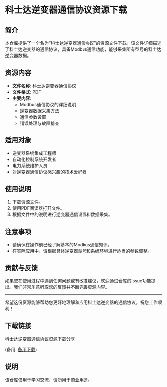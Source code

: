 # 科士达逆变器通信协议资源下载

## 简介
本仓库提供了一个名为“科士达逆变器通信协议”的资源文件下载。该文件详细描述了科士达逆变器的通信协议，具备Modbus通信功能，能够采集所有型号的科士达逆变器数据。

## 资源内容
- **文件名称**: 科士达逆变器通信协议
- **文件格式**: PDF
- **主要内容**:
  - Modbus通信协议的详细说明
  - 逆变器数据采集方法
  - 通信参数设置
  - 错误处理与故障排查

## 适用对象
- 逆变器系统集成工程师
- 自动化控制系统开发者
- 电力系统维护人员
- 对逆变器通信协议感兴趣的技术爱好者

## 使用说明
1. 下载资源文件。
2. 使用PDF阅读器打开文件。
3. 根据文件中的说明进行逆变器通信设置和数据采集。

## 注意事项
- 请确保在操作前已经了解基本的Modbus通信知识。
- 在实际应用中，请根据具体逆变器型号和系统环境进行适当的参数调整。

## 贡献与反馈
如果您在使用过程中遇到任何问题或有改进建议，欢迎通过仓库的Issue功能提出。我们非常乐意听取您的反馈并不断完善资源内容。

---

希望这份资源能够帮助您更好地理解和应用科士达逆变器的通信协议。祝您工作顺利！

## 下载链接
[科士达逆变器通信协议资源下载分享](https://pan.quark.cn/s/3463aa17f55d) 

(备用: [备用下载](https://pan.baidu.com/s/1HrzsuZXBdZpKfVdB3BDwlQ?pwd=1234))

## 说明

该仓库仅用于学习交流，请勿用于商业用途。
